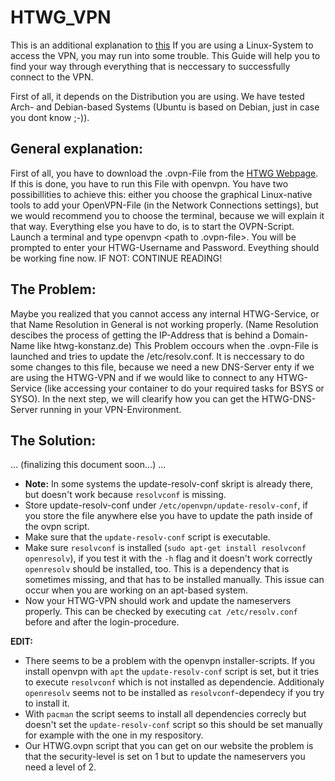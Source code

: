 # HTWG_VPN

This is an additional explanation to [this](https://www.htwg-konstanz.de/en/rz/dienste/vpn-verbindung/)
If you are using a Linux-System to access the VPN, you may run into some trouble. This Guide will help you to find your way through everything that is neccessary to successfully connect to the VPN.

First of all, it depends on the Distribution you are using. We have tested Arch- and Debian-based Systems (Ubuntu is based on Debian, just in case you dont know ;-)).

## General explanation:
First of all, you have to download the .ovpn-File from the [HTWG Webpage](https://www.htwg-konstanz.de/en/rz/dienste/vpn-verbindung/). If this is done, you have to run this File with openvpn. You have two possibillities to achieve this: either you choose the graphical Linux-native tools to add your OpenVPN-File (in the Network Connections settings), but we would recommend you to choose the terminal, because we will explain it that way.
Everything else you have to do, is to start the OVPN-Script. Launch a terminal and type openvpn <path to .ovpn-file>. You will be prompted to enter your HTWG-Username and Password. Eveything should be working fine now. IF NOT: CONTINUE READING!
  
## The Problem:
Maybe you realized that you cannot access any internal HTWG-Service, or that Name Resolution in General is not working properly. (Name Resolution descibes the process of getting the IP-Address that is behind a Domain-Name like htwg-konstanz.de)
This Problem occours when the .ovpn-File is launched and tries to update the /etc/resolv.conf. It is neccessary to do some changes to this file, because we need a new DNS-Server enty if we are using the HTWG-VPN and if we would like to connect to any HTWG-Service (like accessing your container to do your required tasks for BSYS or SYSO). In the next step, we will clearify how you can get the HTWG-DNS-Server running in your VPN-Environment.

## The Solution:
...
(finalizing this document soon...)
...



* **Note:** In some systems the update-resolv-conf skript is already there, but doesn't work because ```resolvconf``` is missing.
* Store update-resolv-conf under ```/etc/openvpn/update-resolv-conf```, if you store the file anywhere else you have to update the path inside of the ovpn script.
* Make sure that the ```update-resolv-conf``` script is executable.
* Make sure ```resolvconf``` is installed (```sudo apt-get install resolvconf openresolv```), if you test it with the ```-h``` flag and it doesn't work correctly ```openresolv``` should be installed, too. This is a dependency that is sometimes missing, and that has to be installed manually. This issue can occur when you are working on an apt-based system.
* Now your HTWG-VPN should work and update the nameservers properly. This can be checked by executing ```cat /etc/resolv.conf``` before and after the login-procedure.

**EDIT:**
* There seems to be a problem with the openvpn installer-scripts. If you install openvpn with ```apt``` the ```update-resolv-conf``` script is set, but it tries to execute ```resolvconf``` which is not installed as dependencie. Additionaly ```openresolv``` seems not to be installed as ```resolvconf```-dependecy if you try to install it.
* With ```pacman``` the script seems to install all dependencies correcly but doesn't set the ```update-resolv-conf``` script so this should be set manually for example with the one in my respository.
* Our HTWG.ovpn script that you can get on our website the problem is that the security-level is set on 1 but to update the nameservers you need a level of 2.
